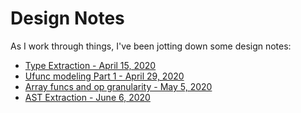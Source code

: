 # Design Notes

As I work through things, I've been jotting down some design notes:

* [Type Extraction - April 15, 2020](https://gist.github.com/stellaraccident/ec1ab0f633cfca0a05866fd77705b4e4)
* [Ufunc modeling Part 1 - April 29, 2020](https://gist.github.com/stellaraccident/4fcd2a24a66b6588f92b22b2b8ab974f)
* [Array funcs and op granularity - May 5, 2020](https://gist.github.com/stellaraccident/2c11652cfdee1457921bc7c98807b462)
* [AST Extraction - June 6, 2020](https://gist.github.com/stellaraccident/875f20d45dfc9b5daee59b11e3a2bc07)
